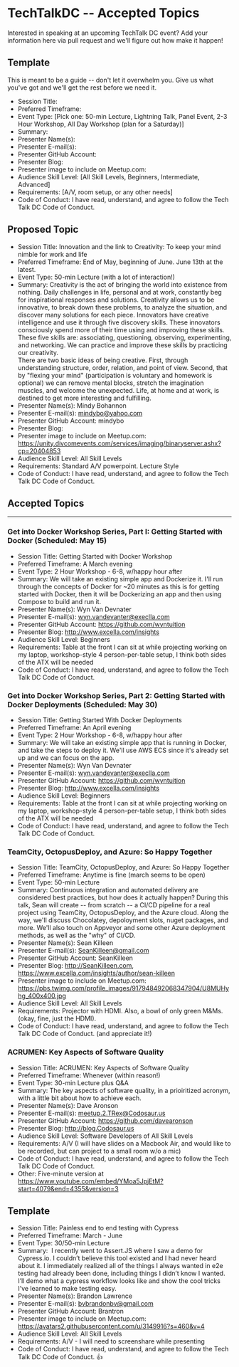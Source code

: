 # TechTalkDC -- Accepted Topics
Interested in speaking at an upcoming TechTalk DC event? Add your information here via pull request and we'll figure out how make it happen!

## Template
This is meant to be a guide -- don't let it overwhelm you. Give us what you've got and we'll get the rest before we need it.

* Session Title:
* Preferred Timeframe:
* Event Type: [Pick one: 50-min Lecture, Lightning Talk, Panel Event, 2-3 Hour Workshop, All Day Workshop (plan for a Saturday)]
* Summary:
* Presenter Name(s):
* Presenter E-mail(s):
* Presenter GitHub Account:
* Presenter Blog:
* Presenter image to include on Meetup.com:
* Audience Skill Level: [All Skill Levels, Beginners, Intermediate, Advanced]
* Requirements: [A/V, room setup, or any other needs]
* Code of Conduct: I have read, understand, and agree to follow the Tech Talk DC Code of Conduct.

## Proposed Topic

* Session Title: Innovation and the link to Creativity: To keep your mind nimble for work and life
* Preferred Timeframe: End of May, beginning of June.  June 13th at the latest.
* Event Type: 50-min Lecture (with a lot of interaction!)
* Summary: Creativity is the act of bringing the world into existence from nothing. Daily challenges in life, personal and at work, constantly beg for inspirational responses and solutions. Creativity allows us to be innovative, to break down these problems, to analyze the situation, and discover many solutions for each piece. 
Innovators have creative intelligence and use it through five discovery skills. These innovators consciously spend more of their time using and improving these skills. These five skills are: associating, questioning, observing, experimenting, and networking. We can practice and improve these skills by practicing our creativity.  
There are two basic ideas of being creative. First, through understanding structure, order, relation, and point of view. Second, that by "flexing your mind" (participation is voluntary and homework is optional) we can remove mental blocks, stretch the imagination muscles, and welcome the unexpected. Life, at home and at work, is destined to get more interesting and fulfilling.
* Presenter Name(s): Mindy Bohannon
* Presenter E-mail(s): mindybo@yahoo.com
* Presenter GitHub Account: mindybo
* Presenter Blog: 
* Presenter image to include on Meetup.com: https://unity.divcomevents.com/services/imaging/binaryserver.ashx?cp=20404853
* Audience Skill Level: All Skill Levels
* Requirements: Standard A/V powerpoint.  Lecture Style
* Code of Conduct: I have read, understand, and agree to follow the Tech Talk DC Code of Conduct.

## Accepted Topics

------------------------------

### Get into Docker Workshop Series, Part I: Getting Started with Docker 		(Scheduled: May 15)

 * Session Title: Getting Started with Docker Workshop
 * Preferred Timeframe: A March evening
 * Event Type: 2 Hour Workshop - 6-8, w/happy hour after
 * Summary: We will take an existing simple app and Dockerize it. I'll run through the concepts of Docker for ~20 minutes as this is for getting started with Docker, then it will be Dockerizing an app and then using Compose to build and run it.
 * Presenter Name(s): Wyn Van Devnater
 * Presenter E-mail(s): wyn.vandevanter@execlla.com
 * Presenter GitHub Account: https://github.com/wyntuition
 * Presenter Blog: http://www.excella.com/insights
 * Audience Skill Level: Beginners
 * Requirements: Table at the front I can sit at while projecting working on my laptop, workshop-style 4 person-per-table setup, I think both sides of the ATX will be needed
 * Code of Conduct: I have read, understand, and agree to follow the Tech Talk DC Code of Conduct.

### Get into Docker Workshop Series, Part 2: Getting Started with Docker Deployments		(Scheduled: May 30)

 * Session Title: Getting Started With Docker Deployments
 * Preferred Timeframe: An April evening
 * Event Type: 2 Hour Workshop - 6-8, w/happy hour after
 * Summary: We will take an existing simple app that is running in Docker, and take the steps to deploy it. We'll use AWS ECS since it's already set up and we can focus on the app.
 * Presenter Name(s): Wyn Van Devnater
 * Presenter E-mail(s): wyn.vandevanter@execlla.com
 * Presenter GitHub Account: https://github.com/wyntuition
 * Presenter Blog: http://www.excella.com/insights
 * Audience Skill Level: Beginners
 * Requirements: Table at the front I can sit at while projecting working on my laptop, workshop-style 4 person-per-table setup, I think both sides of the ATX will be needed
 * Code of Conduct: I have read, understand, and agree to follow the Tech Talk DC Code of Conduct.

### TeamCity, OctopusDeploy, and Azure: So Happy Together

* Session Title: TeamCity, OctopusDeploy, and Azure: So Happy Together
* Preferred Timeframe: Anytime is fine (march seems to be open)
* Event Type: 50-min Lecture
* Summary: Continuous integration and automated delivery are considered best practices, but how does it actually happen? During this talk, Sean will create -- from scratch -- a CI/CD pipeline for a real project using TeamCity, OctopusDeploy, and the Azure cloud. Along the way, we'll discuss Chocolatey, depoloyment slots, nuget packages, and more. We'll also touch on Appveyor and some other Azure deployment methods, as well as the "why" of CI/CD.
* Presenter Name(s): Sean Killeen
* Presenter E-mail(s): SeanKilleen@gmail.com
* Presenter GitHub Account: SeanKilleen
* Presenter Blog: http://SeanKilleen.com, https://www.excella.com/insights/author/sean-killeen
* Presenter image to include on Meetup.com: https://pbs.twimg.com/profile_images/917948492068347904/U8MUHyhg_400x400.jpg
* Audience Skill Level: All Skill Levels
* Requirements: Projector with HDMI. Also, a bowl of only green M&Ms. (okay, fine, just the HDMI).
* Code of Conduct: I have read, understand, and agree to follow the Tech Talk DC Code of Conduct. (and appreciate it!)

### ACRUMEN: Key Aspects of Software Quality

* Session Title: ACRUMEN: Key Aspects of Software Quality
* Preferred Timeframe: Whenever (within reason!)
* Event Type: 30-min Lecture plus Q&A
* Summary: The key aspects of software quality, in a prioiritized acronym, with a little bit about how to achieve each.
* Presenter Name(s): Dave Aronson
* Presenter E-mail(s): meetup.2.TRex@Codosaur.us
* Presenter GitHub Account: https://github.com/davearonson
* Presenter Blog: http://blog.Codosaur.us
* Audience Skill Level: Software Developers of All Skill Levels
* Requirements: A/V (I will have slides on a Macbook Air, and would like to be recorded, but can project to a small room w/o a mic)
* Code of Conduct: I have read, understand, and agree to follow the Tech Talk DC Code of Conduct.
* Other: Five-minute version at https://www.youtube.com/embed/YMoa5JpjEtM?start=4079&end=4355&version=3

## Template

* Session Title: Painless end to end testing with Cypress
* Preferred Timeframe: March - June
* Event Type: 30/50-min Lecture
* Summary:   I recently went to Assert.JS where I saw a demo for Cypress.io. I couldn’t believe this tool existed and I had never heard about it. I immediately realized all of the things I always wanted in e2e testing had already been done, including things I didn’t know I wanted. I’ll demo what a cypress workflow looks like and show the cool tricks I’ve learned to make testing easy.
* Presenter Name(s): Brandon Lawrence
* Presenter E-mail(s): bvbrandonbv@gmail.com
* Presenter GitHub Account: Brantron
* Presenter image to include on Meetup.com: https://avatars2.githubusercontent.com/u/3149916?s=460&v=4
* Audience Skill Level: All Skill Levels
* Requirements: A/V -  I will need to screenshare while presenting
* Code of Conduct: I have read, understand, and agree to follow the Tech Talk DC Code of Conduct. 👍
